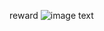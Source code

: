 reward
![image text](https://https://github.com/lucasli05/q_mix/blob/master/image/res.png "DBSCAN Performance Comparison")
